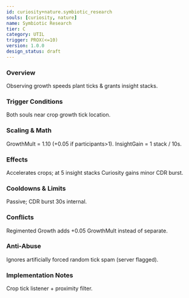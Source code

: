 ```yaml
---
id: curiosity+nature.symbiotic_research
souls: [curiosity, nature]
name: Symbiotic Research
tier: C
category: UTIL
trigger: PROX(<=10)
version: 1.0.0
design_status: draft
---
```

### Overview
Observing growth speeds plant ticks & grants insight stacks.
### Trigger Conditions
Both souls near crop growth tick location.
### Scaling & Math
GrowthMult = 1.10 (+0.05 if participants>1). InsightGain = 1 stack / 10s.
### Effects
Accelerates crops; at 5 insight stacks Curiosity gains minor CDR burst.
### Cooldowns & Limits
Passive; CDR burst 30s internal.
### Conflicts
Regimented Growth adds +0.05 GrowthMult instead of separate.
### Anti-Abuse
Ignores artificially forced random tick spam (server flagged).
### Implementation Notes
Crop tick listener + proximity filter.
